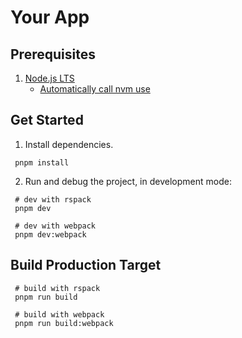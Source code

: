 # Your App

## Prerequisites

1. [Node.js LTS](https://github.com/nodejs/Release)
   - [Automatically call nvm use](https://github.com/nvm-sh/nvm#deeper-shell-integration)

## Get Started

1. Install dependencies.

```shell
 pnpm install
```

2. Run and debug the project, in development mode:

```shell
 # dev with rspack
 pnpm dev
```

```shell
 # dev with webpack
 pnpm dev:webpack
```

## Build Production Target

```shell
 # build with rspack
 pnpm run build
```

```shell
 # build with webpack
 pnpm run build:webpack
```
